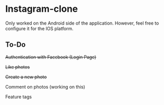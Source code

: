 # Instagram-clone
Only worked on the Android side of the application. However, feel free to configure it for the IOS platform.
## To-Do
~~Authentication with Facebook (Login Page)~~

~~Like photos~~

~~Create a new photo~~

Comment on photos (working on this)

Feature tags


